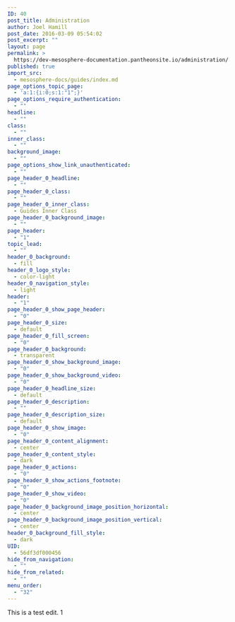 ```yaml
---
ID: 40
post_title: Administration
author: Joel Hamill
post_date: 2016-03-09 05:54:02
post_excerpt: ""
layout: page
permalink: >
  https://dev-mesosphere-documentation.pantheonsite.io/administration/
published: true
import_src:
  - mesosphere-docs/guides/index.md
page_options_topic_page:
  - 'a:1:{i:0;s:1:"1";}'
page_options_require_authentication:
  - ""
headline:
  - ""
class:
  - ""
inner_class:
  - ""
background_image:
  - ""
page_options_show_link_unauthenticated:
  - ""
page_header_0_headline:
  - ""
page_header_0_class:
  - ""
page_header_0_inner_class:
  - Guides Inner Class
page_header_0_background_image:
  - ""
page_header:
  - "1"
topic_lead:
  - ""
header_0_background:
  - fill
header_0_logo_style:
  - color-light
header_0_navigation_style:
  - light
header:
  - "1"
page_header_0_show_page_header:
  - "0"
page_header_0_size:
  - default
page_header_0_fill_screen:
  - "0"
page_header_0_background:
  - transparent
page_header_0_show_background_image:
  - "0"
page_header_0_show_background_video:
  - "0"
page_header_0_headline_size:
  - default
page_header_0_description:
  - ""
page_header_0_description_size:
  - default
page_header_0_show_image:
  - "0"
page_header_0_content_alignment:
  - center
page_header_0_content_style:
  - dark
page_header_0_actions:
  - "0"
page_header_0_show_actions_footnote:
  - "0"
page_header_0_show_video:
  - "0"
page_header_0_background_image_position_horizontal:
  - center
page_header_0_background_image_position_vertical:
  - center
header_0_background_fill_style:
  - dark
UID:
  - 56df3df000456
hide_from_navigation:
  - ""
hide_from_related:
  - ""
menu_order:
  - "32"
---
```

This is a test edit. 1
